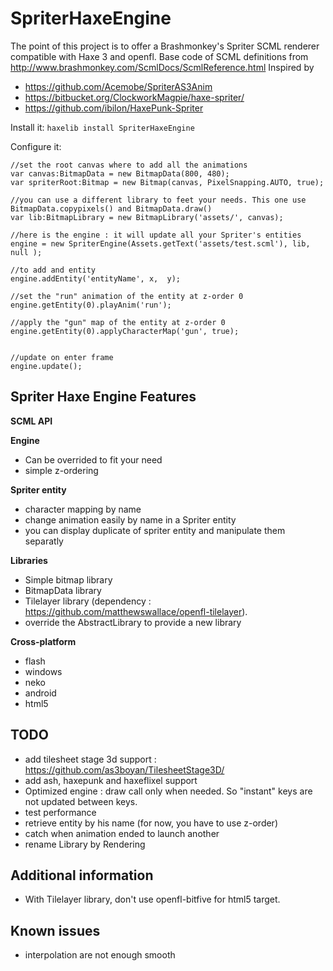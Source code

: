 SpriterHaxeEngine 
=============

The point of this project is to offer a Brashmonkey's Spriter SCML renderer compatible with Haxe 3 and openfl.
Base code of SCML definitions from http://www.brashmonkey.com/ScmlDocs/ScmlReference.html 
Inspired by 
 - https://github.com/Acemobe/SpriterAS3Anim
 - https://bitbucket.org/ClockworkMagpie/haxe-spriter/
 - https://github.com/ibilon/HaxePunk-Spriter

Install it:
``haxelib install SpriterHaxeEngine``

Configure it:

```as3
//set the root canvas where to add all the animations
var canvas:BitmapData = new BitmapData(800, 480);
var spriterRoot:Bitmap = new Bitmap(canvas, PixelSnapping.AUTO, true);

//you can use a different library to feet your needs. This one use BitmapData.copypixels() and BitmapData.draw()
var lib:BitmapLibrary = new BitmapLibrary('assets/', canvas);

//here is the engine : it will update all your Spriter's entities
engine = new SpriterEngine(Assets.getText('assets/test.scml'), lib, null );
		
//to add and entity
engine.addEntity('entityName', x,  y);

//set the "run" animation of the entity at z-order 0
engine.getEntity(0).playAnim('run');

//apply the "gun" map of the entity at z-order 0
engine.getEntity(0).applyCharacterMap('gun', true);


//update on enter frame
engine.update();
```

Spriter Haxe Engine Features
--------------

**SCML API**

**Engine**
 - Can be overrided to fit your need
 - simple z-ordering
 
**Spriter entity**
 - character mapping by name
 - change animation easily by name in a Spriter entity
 - you can display duplicate of spriter entity and manipulate them separatly

**Libraries**
 - Simple bitmap library
 - BitmapData library
 - Tilelayer library (dependency : https://github.com/matthewswallace/openfl-tilelayer).
 - override the AbstractLibrary to provide a new library

**Cross-platform**
 - flash
 - windows
 - neko
 - android
 - html5

TODO
----
 - add tilesheet stage 3d support : https://github.com/as3boyan/TilesheetStage3D/
 - add ash, haxepunk and haxeflixel support
 - Optimized engine : draw call only when needed. So "instant" keys are not updated between keys.
 - test performance
 - retrieve entity by his name (for now, you have to use z-order)
 - catch when animation ended to launch another
 - rename Library by Rendering

Additional information
------------
 - With Tilelayer library, don't use openfl-bitfive for html5 target.
 
 
Known issues
------------
 - interpolation are not enough smooth
 
